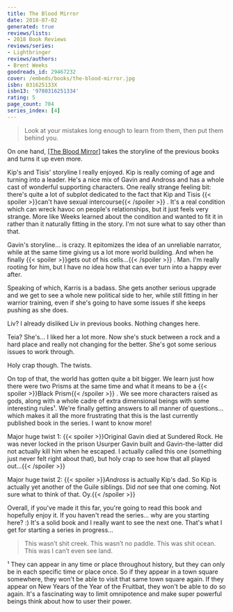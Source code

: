 ```yaml
---
title: The Blood Mirror
date: 2018-07-02
generated: true
reviews/lists:
- 2018 Book Reviews
reviews/series:
- Lightbringer
reviews/authors:
- Brent Weeks
goodreads_id: 29467232
cover: /embeds/books/the-blood-mirror.jpg
isbn: 031625133X
isbn13: '9780316251334'
rating: 5
page_count: 704
series_index: [4]
---
```

> Look at your mistakes long enough to learn from them, then put them behind you.

On one hand, [[The Blood Mirror]]() takes the storyline of the previous books and turns it up even more.  

<!--more-->

Kip's and Tisis' storyline I really enjoyed. Kip is really coming of age and turning into a leader. He's a nice mix of Gavin and Andross and has a whole cast of wonderful supporting characters. One really strange feeling bit: there's quite a lot of subplot dedicated to the fact that Kip and Tisis  {{< spoiler >}}can't have sexual intercourse{{< /spoiler >}}  . It's a real condition which can wreck havoc on people's relationships, but it just feels very strange. More like Weeks learned about the condition and wanted to fit it in rather than it naturally fitting in the story. I'm not sure what to say other than that.  

Gavin's storyline... is crazy. It epitomizes the idea of an unreliable narrator, while at the same time giving us a lot more world building. And when he finally  {{< spoiler >}}gets out of his cells...{{< /spoiler >}}  . Man. I'm really rooting for him, but I have no idea how that can ever turn into a happy ever after.  

Speaking of which, Karris is a badass. She gets another serious upgrade and we get to see a whole new political side to her, while still fitting in her warrior training, even if she's going to have some issues if she keeps pushing as she does.  

Liv? I already disliked Liv in previous books. Nothing changes here.  

Teia? She's... I liked her a lot more. Now she's stuck between a rock and a hard place and really not changing for the better. She's got some serious issues to work through.  

Holy crap though. The twists.  

On top of that, the world has gotten quite a bit bigger. We learn just how there were two Prisms at the same time and what it means to be a  {{< spoiler >}}Black Prism{{< /spoiler >}}  . We see more characters raised as gods, along with a whole cadre of extra dimensional beings with some interesting rules¹. We're finally getting answers to all manner of questions... which makes it all the more frustrating that this is the last currently published book in the series. I want to know more!  

Major huge twist 1:  {{< spoiler >}}Original Gavin died at Sundered Rock. He was never locked in the prison Usurper Gavin built and Gavin-the-latter did not actually kill him when he escaped. I actually called this one (something just never felt right about that), but holy crap to see how that all played out...{{< /spoiler >}}  

Major huge twist 2:  {{< spoiler >}}_Andross_ is actually Kip's dad. So Kip is actually yet another of the Guile siblings. Did _not_ see that one coming. Not sure what to think of that. Oy.{{< /spoiler >}}  

Overall, if you've made it this far, you're going to read this book and hopefully enjoy it. If you haven't read the series... why are you starting here? :) It's a solid book and I really want to see the next one. That's what I get for starting a series in progress...  

> This wasn’t shit creek. This wasn’t no paddle. This was shit ocean. This was I can’t even see land.

¹ They can appear in any time or place throughout history, but they can only be in each specific time or place once. So if they appear in a town square somewhere, they won't be able to visit that same town square again. If they appear on New Years of the Year of the Fruitbat, they won't be able to do so again. It's a fascinating way to limit omnipotence and make super powerful beings think about how to user their power.